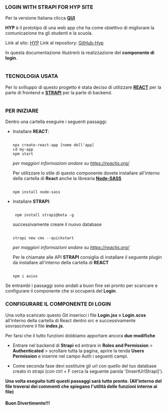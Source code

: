 ### LOGIN WITH STRAPI FOR HYP SITE

Per la versione Italiana clicca **[QUI](https://github.com/lomba1992/loginWithStrapi/blob/master/LEGGIMI.md)**

**HYP** è il prototipo di una web app che ha come obiettivo di migliorare la comunicazione tra gli studenti e la scuola.

Link al sito: [HYP](https://happy-beaver-hyp.netlify.com/) 
Link al repository: [GitHub-Hyp](https://github.com/icate95/HYP2)

In questa documentazione illustrerò la realizzazione del **componente di login**.

#

### TECNOLOGIA USATA

Per lo svilluppo di questo progetto è stata deciso di utilizzare **[REACT](https://reactjs.org/)** per la parte di frontend e **[STRAPI](https://strapi.io/documentation/3.0.0-beta.x/)** per la parte di backend.

#

### PER INIZIARE 

Dentro una cartella eseguire i seguenti passaggi:

* Installare **REACT**:
  ```

  npx create-react-app [nome dell'app]
  cd my-app
  npm start

  ```
  _per maggiori informazioni andare su https://reactjs.org/_
  
  
  Per utilizzare lo stile di questo componente dovete installare all'interno della cartella di **React** anche la librearia **[Node-SASS](https://www.npmjs.com/package/node-sass)**

  ```

  npm install node-sass

  ```
  
  
  
* Installare **STRAPI**:
  
  ``` 
  
   npm install strapi@beta -g
  
  ```
  successivamente creare il nuovo database
  
  ```
  
  strapi new cms --quickstart
  
  ```
  
  _per maggiori informazioni andare su https://reactjs.org/_
  
   Per le chiamate alle API **STRAPI** consiglia di installare il seguente plugin da installare all'interno della cartella di        **REACT**

   ```

   npm i axios

   ```
  
 
 
  
Se entrambi i passaggi sono andati a buon fine sei pronto per scaricare e configurare il componente che si occuperà del **Login**.

### CONFIGURARE IL COMPONENTE DI LOGIN

Una volta scaricato questo Git inserisci i file **Login.jsx** e **Login.scss** all'interno della cartella di React dentro src e successivamente sovrascrivere il file **index.js**.

Per farsi che il tutto funzioni dobbiamo apportare ancora **due modifiche**

* Entrare nel backend di **Strapi** ed entrare in **Roles and Permission** > **Authenticated** > scrollare tutta la pagina, aprire la tenda **Users Permission** e inserire nel campo Auth i seguenti campi.

* Come seconda fase devi sostituire gli url con  quello del tuo database creato in strapi (con ctrl + F cerca la seguente parola '[InsertUrlStrapi]').


**Una volta eseguito tutti questi passaggi sarà tutto pronto. (All'interno del file troverai dei commenti che spiegano l'utilità delle funzioni interne ai file)**

#### Buon Divertimento!!!
